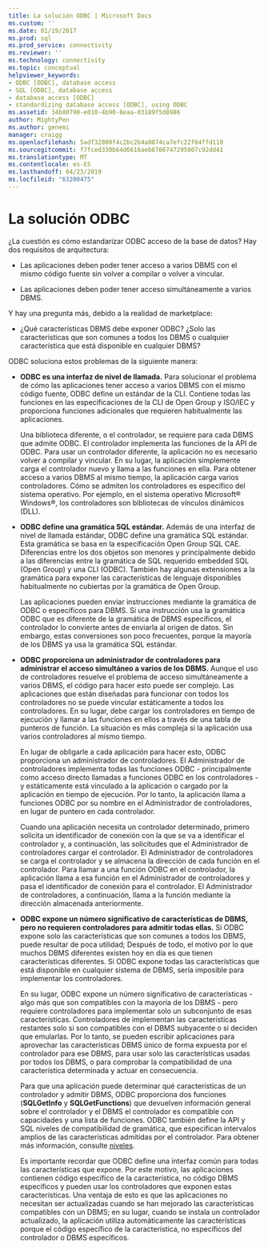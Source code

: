 ```yaml
---
title: La solución ODBC | Microsoft Docs
ms.custom: ''
ms.date: 01/19/2017
ms.prod: sql
ms.prod_service: connectivity
ms.reviewer: ''
ms.technology: connectivity
ms.topic: conceptual
helpviewer_keywords:
- ODBC [ODBC], database access
- SQL [ODBC], database access
- database access [ODBC]
- standardizing database access [ODBC], using ODBC
ms.assetid: 34b80790-e010-4b90-8eaa-03189f5d8986
author: MightyPen
ms.author: genemi
manager: craigg
ms.openlocfilehash: 5adf32800f4c2bc2b4a0874ca7efc22f04ffd110
ms.sourcegitcommit: f7fced330b64d6616aeb8766747295807c92dd41
ms.translationtype: MT
ms.contentlocale: es-ES
ms.lasthandoff: 04/23/2019
ms.locfileid: "63200475"
---
```

# <a name="the-odbc-solution"></a>La solución ODBC
¿La cuestión es cómo estandarizar ODBC acceso de la base de datos? Hay dos requisitos de arquitectura:  
  
-   Las aplicaciones deben poder tener acceso a varios DBMS con el mismo código fuente sin volver a compilar o volver a vincular.  
  
-   Las aplicaciones deben poder tener acceso simultáneamente a varios DBMS.  
  
 Y hay una pregunta más, debido a la realidad de marketplace:  
  
-   ¿Qué características DBMS debe exponer ODBC? ¿Solo las características que son comunes a todos los DBMS o cualquier característica que está disponible en cualquier DBMS?  
  
 ODBC soluciona estos problemas de la siguiente manera:  
  
-   **ODBC es una interfaz de nivel de llamada.** Para solucionar el problema de cómo las aplicaciones tener acceso a varios DBMS con el mismo código fuente, ODBC define un estándar de la CLI. Contiene todas las funciones en las especificaciones de la CLI de Open Group y ISO/IEC y proporciona funciones adicionales que requieren habitualmente las aplicaciones.  
  
     Una biblioteca diferente, o el controlador, se requiere para cada DBMS que admite ODBC. El controlador implementa las funciones de la API de ODBC. Para usar un controlador diferente, la aplicación no es necesario volver a compilar y vincular. En su lugar, la aplicación simplemente carga el controlador nuevo y llama a las funciones en ella. Para obtener acceso a varios DBMS al mismo tiempo, la aplicación carga varios controladores. Cómo se admiten los controladores es específico del sistema operativo. Por ejemplo, en el sistema operativo Microsoft® Windows®, los controladores son bibliotecas de vínculos dinámicos (DLL).  
  
-   **ODBC define una gramática SQL estándar.** Además de una interfaz de nivel de llamada estándar, ODBC define una gramática SQL estándar. Esta gramática se basa en la especificación Open Group SQL CAE. Diferencias entre los dos objetos son menores y principalmente debido a las diferencias entre la gramática de SQL requerido embedded SQL (Open Group) y una CLI (ODBC). También hay algunas extensiones a la gramática para exponer las características de lenguaje disponibles habitualmente no cubiertas por la gramática de Open Group.  
  
     Las aplicaciones pueden enviar instrucciones mediante la gramática de ODBC o específicos para DBMS. Si una instrucción usa la gramática ODBC que es diferente de la gramática de DBMS específicos, el controlador lo convierte antes de enviarla al origen de datos. Sin embargo, estas conversiones son poco frecuentes, porque la mayoría de los DBMS ya usa la gramática SQL estándar.  
  
-   **ODBC proporciona un administrador de controladores para administrar el acceso simultáneo a varios de los DBMS.** Aunque el uso de controladores resuelve el problema de acceso simultáneamente a varios DBMS, el código para hacer esto puede ser complejo. Las aplicaciones que están diseñadas para funcionar con todos los controladores no se puede vincular estáticamente a todos los controladores. En su lugar, debe cargar los controladores en tiempo de ejecución y llamar a las funciones en ellos a través de una tabla de punteros de función. La situación es más compleja si la aplicación usa varios controladores al mismo tiempo.  
  
     En lugar de obligarle a cada aplicación para hacer esto, ODBC proporciona un administrador de controladores. El Administrador de controladores implementa todas las funciones ODBC - principalmente como acceso directo llamadas a funciones ODBC en los controladores - y estáticamente está vinculado a la aplicación o cargado por la aplicación en tiempo de ejecución. Por lo tanto, la aplicación llama a funciones ODBC por su nombre en el Administrador de controladores, en lugar de puntero en cada controlador.  
  
     Cuando una aplicación necesita un controlador determinado, primero solicita un identificador de conexión con la que se va a identificar el controlador y, a continuación, las solicitudes que el Administrador de controladores cargar el controlador. El Administrador de controladores se carga el controlador y se almacena la dirección de cada función en el controlador. Para llamar a una función ODBC en el controlador, la aplicación llama a esa función en el Administrador de controladores y pasa el identificador de conexión para el controlador. El Administrador de controladores, a continuación, llama a la función mediante la dirección almacenada anteriormente.  
  
-   **ODBC expone un número significativo de características de DBMS, pero no requieren controladores para admitir todas ellas.** Si ODBC expone solo las características que son comunes a todos los DBMS, puede resultar de poca utilidad; Después de todo, el motivo por lo que muchos DBMS diferentes existen hoy en día es que tienen características diferentes. Si ODBC expone todas las características que está disponible en cualquier sistema de DBMS, sería imposible para implementar los controladores.  
  
     En su lugar, ODBC expone un número significativo de características - algo más que son compatibles con la mayoría de los DBMS - pero requiere controladores para implementar solo un subconjunto de esas características. Controladores de implementan las características restantes solo si son compatibles con el DBMS subyacente o si deciden que emularlas. Por lo tanto, se pueden escribir aplicaciones para aprovechar las características DBMS único de forma expuesta por el controlador para ese DBMS, para usar solo las características usadas por todos los DBMS, o para comprobar la compatibilidad de una característica determinada y actuar en consecuencia.  
  
     Para que una aplicación puede determinar qué características de un controlador y admitir DBMS, ODBC proporciona dos funciones (**SQLGetInfo** y **SQLGetFunctions**) que devuelven información general sobre el controlador y el DBMS el controlador es compatible con capacidades y una lista de funciones. ODBC también define la API y SQL niveles de compatibilidad de gramática, que especifican intervalos amplios de las características admitidas por el controlador. Para obtener más información, consulte [niveles](../../odbc/reference/develop-app/conformance-levels.md).  
  
     Es importante recordar que ODBC define una interfaz común para todas las características que expone. Por este motivo, las aplicaciones contienen código específico de la característica, no código DBMS específicos y pueden usar los controladores que exponen estas características. Una ventaja de esto es que las aplicaciones no necesitan ser actualizadas cuando se han mejorado las características compatibles con un DBMS; en su lugar, cuando se instala un controlador actualizado, la aplicación utiliza automáticamente las características porque el código específico de la característica, no específicos del controlador o DBMS específicos.
